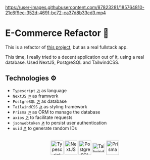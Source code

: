 https://user-images.githubusercontent.com/87823281/185764810-21c6f9ec-352d-469f-bc72-ca37d8b33cd3.mp4

# E-Commerce Refactor 🛒

This is a refactor of [this project](https://github.com/antoniopataro/e-commerce), but as a real fullstack app.

This time, I really tried to a decent application out of it, using a real database. Used NextJS, PostgreSQL and TailwindCSS.

## Technologies ⚙️

- `Typescript` [↗](https://www.typescriptlang.org/) as language
- `NextJS` [↗](https://nextjs.org/) as framwork
- `PostgreSQL` [↗](https://www.postgresql.org/) as database
- `TailwindCSS` [↗](https://tailwindcss.com/) as styling framework
- `Prisma` [↗](https://www.typescriptlang.org/) as ORM to manage the database
- `axios` [↗](https://axios-http.com/) to facilitate requests
- `jsonwebtoken` [↗](https://www.npmjs.com/package/jsonwebtoken) to persist user authentication
- `uuid` [↗](https://www.npmjs.com/package/uuid) to generate random IDs

<div style="display: inline_block" align="center"><br>
  <a href="https://www.typescriptlang.org/" target="_blank">
  <img align="center" title="Typescript" alt="Typescript" height="45" width="40" src="https://user-images.githubusercontent.com/87823281/181045174-aeefe104-3966-491c-8d95-23f43050dbd0.svg"></a>
  <a href="https://nextjs.org/" target="_blank">
  <img align="center" title="NextJS" alt="NextJS" height="45" width="40" src="https://user-images.githubusercontent.com/87823281/181045161-7fb9fce5-a974-4c57-8770-084f35765ef6.svg"></a>
  <a href="https://www.postgresql.org/" target="_blank">
  <img align="center" title="PostgreSQL" alt="PostgreSQL" height="45" width="40" src="https://user-images.githubusercontent.com/87823281/185008096-730b7d2b-2e85-4f96-87d6-38398e77477c.svg"></a>
  <a href="https://tailwindcss.com/" target="_blank">
  <img align="center" alt="TailwindCSS" title="TailwindCSS" height="30" width="40" src="https://user-images.githubusercontent.com/87823281/183668264-c44f271e-4719-461f-8112-fee8e558cac0.svg"></a>
  <a href="https://www.prisma.io/" target="_blank">
  <img align="center" title="Prisma" alt="Prisma" height="45" width="40" src="https://user-images.githubusercontent.com/87823281/185008303-c8893e5a-2183-4cc6-9a5a-099958265650.svg"></a>
</div>
